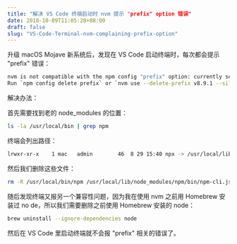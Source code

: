```yaml
---
title: "解决 VS Code 终端启动时 nvm 提示 "prefix" option 错误"
date: 2018-10-09T11:05:28+08:00
draft: false
slug: "VS-Code-Terminal-nvm-complaining-prefix-option"
---
```


升级 macOS Mojave 新系统后，发现在 VS Code 启动终端时，每次都会提示 "prefix" 错误：

```zsh
nvm is not compatible with the npm config "prefix" option: currently set to "/usr/local"
Run `npm config delete prefix` or `nvm use --delete-prefix v8.9.1 --silent` to unset it
```

解决办法：

首先需要找到老的 node_modules 的位置：

```zsh
ls -la /usr/local/bin | grep npm
```

终端会列出路径：

```zsh
lrwxr-xr-x    1 mac   admin        46  8 29 15:40 npx -> /usr/local/lib/node_modules/npm/bin/npx-cli.js
```

然后我们删除这些文件：

```zsh
rm -R /usr/local/bin/npm /usr/local/lib/node_modules/npm/bin/npm-cli.js
```

随后发现终端又报另一个兼容性问题，因为我在使用 nvm 之前用 Homebrew 安装过 no de，所以我们需要删除之前使用 Homebrew 安装的 node：

```zsh
brew uninstall --ignore-dependencies node
```

然后在 VS Code 里启动终端就不会报 "prefix" 相关的错误了。

